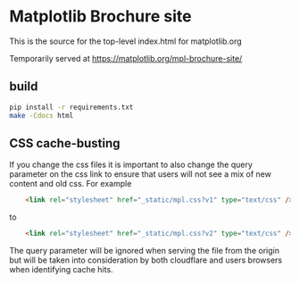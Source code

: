 # Matplotlib Brochure site

This is the source for the top-level index.html for matplotlib.org

Temporarily served at https://matplotlib.org/mpl-brochure-site/

## build

```bash
pip install -r requirements.txt
make -Cdocs html


```

## CSS cache-busting

If you change the css files it is important to also change the query
parameter on the css link to ensure that users will not see a mix of new
content and old css.  For example

```html
    <link rel="stylesheet" href="_static/mpl.css?v1" type="text/css" />
```

to


```html
    <link rel="stylesheet" href="_static/mpl.css?v2" type="text/css" />
```

The query parameter will be ignored when serving the file from the origin but
will be taken into consideration by both cloudflare and users browsers when
identifying cache hits.
